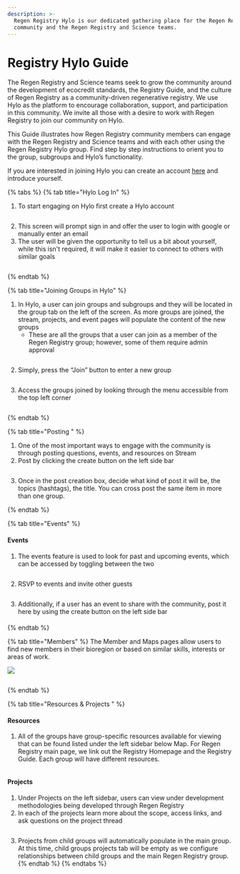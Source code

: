 ```yaml
---
description: >-
  Regen Registry Hylo is our dedicated gathering place for the Regen Registry
  community and the Regen Registry and Science teams.
---
```


# Registry Hylo Guide

The Regen Registry and Science teams seek to grow the community around the development of ecocredit standards, the Registry Guide, and the culture of Regen Registry as a community-driven regenerative registry. We use Hylo as the platform to encourage collaboration, support, and participation in this community. We invite all those with a desire to work with Regen Registry to join our community on Hylo.&#x20;

This Guide illustrates how Regen Registry community members can engage with the Regen Registry and Science teams and with each other using the Regen Registry Hylo group. Find step by step instructions to orient you to the group, subgroups and Hylo’s functionality.&#x20;

If you are interested in joining Hylo you can create an account [here](https://www.hylo.com/groups/regen-methodology-development) and introduce yourself.&#x20;

{% tabs %}
{% tab title="Hylo Log In" %}
1. To start engaging on Hylo first create a Hylo account

<figure><img src="../.gitbook/assets/Screen Shot 2023-04-27 at 11.33.37 AM.png" alt=""><figcaption></figcaption></figure>

2. This screen will prompt sign in and offer the user to login with google or manually enter an email
3. The user will be given the opportunity to tell us a bit about yourself, while this isn't required, it will make it easier to connect to others with similar goals

<figure><img src="../.gitbook/assets/Screen Shot 2023-04-27 at 11.36.16 AM.png" alt=""><figcaption></figcaption></figure>
{% endtab %}

{% tab title="Joining Groups in Hylo" %}


1. In Hylo, a user can join groups and subgroups and they will be located in the group tab on the left of the screen. As more groups are joined, the stream, projects, and event pages will populate the content of the new groups
   * These are all the groups that a user can join as a member of the Regen Registry group; however, some of them require admin approval

<figure><img src="../.gitbook/assets/Screen Shot 2023-04-27 at 11.38.39 AM.png" alt=""><figcaption></figcaption></figure>

2. Simply, press the “Join” button to enter a new group

<figure><img src="../.gitbook/assets/Screen Shot 2023-04-27 at 11.38.53 AM.png" alt=""><figcaption></figcaption></figure>

3. Access the groups joined by looking through the menu accessible from the top left corner

<figure><img src="../.gitbook/assets/Screen Shot 2023-04-27 at 11.41.25 AM.png" alt=""><figcaption></figcaption></figure>
{% endtab %}

{% tab title="Posting " %}
1. One of the most important ways to engage with the community is through posting questions, events, and resources on Stream&#x20;
2. Post by clicking the create button on the left side bar

<figure><img src="../.gitbook/assets/Screen Shot 2023-04-27 at 11.43.11 AM.png" alt=""><figcaption></figcaption></figure>

3. Once in the post creation box, decide what kind of post it will be, the topics (hashtags), the title. You can cross post the same item in more than one group.&#x20;


{% endtab %}

{% tab title="Events" %}
#### Events

1. The events feature is used to look for past and upcoming events, which can be accessed by toggling between the two

<figure><img src="../.gitbook/assets/Screen Shot 2023-04-27 at 11.46.14 AM.png" alt=""><figcaption></figcaption></figure>

2. RSVP to events and invite other guests

<figure><img src="../.gitbook/assets/Screen Shot 2023-04-27 at 11.47.07 AM.png" alt=""><figcaption></figcaption></figure>

3. Additionally, if a user has an event to share with the community, post it here by using the create button on the left side bar

####
{% endtab %}

{% tab title="Members" %}
The Member and Maps pages allow users to find new members in their bioregion or based on similar skills, interests or areas of work.&#x20;

![](<../.gitbook/assets/Screen Shot 2023-04-27 at 12.09.54 PM.png>)

<figure><img src="../.gitbook/assets/Screen Shot 2023-04-27 at 11.50.38 AM.png" alt=""><figcaption></figcaption></figure>
{% endtab %}

{% tab title="Resources & Projects " %}
#### Resources

1. All of the groups have group-specific resources available for viewing that can be found listed under the left sidebar below Map. For Regen Registry main page, we link out the Registry Homepage and the Registry Guide. Each group will have different resources.&#x20;

<figure><img src="../.gitbook/assets/Screen Shot 2023-04-27 at 11.57.02 AM.png" alt=""><figcaption></figcaption></figure>

#### Projects

1. Under Projects on the left sidebar, users can view under development methodologies being developed through Regen Registry
2. In each of the projects learn more about the scope, access links, and ask questions on the project thread&#x20;

<figure><img src="../.gitbook/assets/Screen Shot 2023-04-27 at 12.00.41 PM.png" alt=""><figcaption></figcaption></figure>

3. Projects from child groups will automatically populate in the main group. At this time, child groups projects tab will be empty as we configure relationships between child groups and the main Regen Registry group.&#x20;
{% endtab %}
{% endtabs %}

